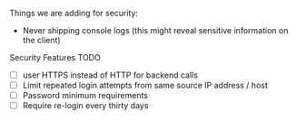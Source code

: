 Things we are adding for security:

- Never shipping console logs (this might reveal sensitive information on the client)


Security Features TODO
- [ ] user HTTPS instead of HTTP for backend calls
- [ ] Limit repeated login attempts from same source IP address / host
- [ ] Password minimum requirements
- [ ] Require re-login every thirty days
